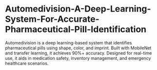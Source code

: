 # Automedivision-A-Deep-Learning-System-For-Accurate-Pharmaceutical-Pill-Identification
Automedivision is a deep learning-based system that identifies pharmaceutical pills using shape, color, and imprint. Built with MobileNet and transfer learning, it achieves 90%+ accuracy. Designed for real-time use, it aids in medication safety, inventory management, and emergency healthcare scenarios.
